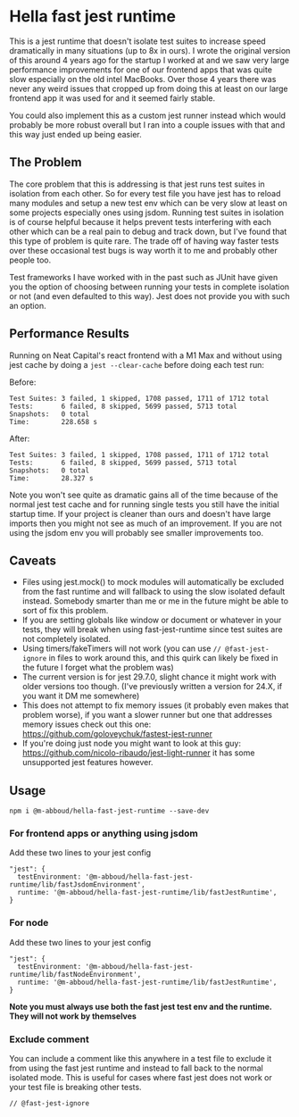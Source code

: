 # Hella fast jest runtime
This is a jest runtime that doesn't isolate test suites to increase speed dramatically in many situations (up to 8x in ours). I wrote the original version of this around 4 years ago for the startup I worked at and we saw very large performance improvements for one of our frontend apps that was quite slow especially on the old intel MacBooks. Over those 4 years there was never any weird issues that cropped up from doing this at least on our large frontend app it was used for and it seemed fairly stable. 

You could also implement this as a custom jest runner instead which would probably be more robust overall but I ran into a couple issues with that and this way just ended up being easier.

## The Problem
The core problem that this is addressing is that jest runs test suites in isolation from each other. So for every test file you have jest has to reload many modules and setup a new test env which can be very slow at least on some projects especially ones using jsdom. Running test suites in isolation is of course helpful because it helps prevent tests interfering with each other which can be a real pain to debug and track down, but I've found that this type of problem is quite rare. The trade off of having way faster tests over these occasional test bugs is way worth it to me and probably other people too.

Test frameworks I have worked with in the past such as JUnit have given you the option of choosing between running your tests in complete isolation or not (and even defaulted to this way). Jest does not provide you with such an option.

## Performance Results
Running on Neat Capital's react frontend with a M1 Max and without using jest cache by doing a `jest --clear-cache` before doing each test run:

Before:
```
Test Suites: 3 failed, 1 skipped, 1708 passed, 1711 of 1712 total
Tests:       6 failed, 8 skipped, 5699 passed, 5713 total
Snapshots:   0 total
Time:        228.658 s
```

After:
```
Test Suites: 3 failed, 1 skipped, 1708 passed, 1711 of 1712 total
Tests:       6 failed, 8 skipped, 5699 passed, 5713 total
Snapshots:   0 total
Time:        28.327 s
```

Note you won't see quite as dramatic gains all of the time because of the normal jest test cache and for running single tests you still have the initial startup time. If your project is cleaner than ours and doesn't have large imports then you might not see as much of an improvement. If you are not using the jsdom env you will probably see smaller improvements too.

## Caveats
- Files using jest.mock() to mock modules will automatically be excluded from the fast runtime and will fallback to using the slow isolated default instead. Somebody smarter than me or me in the future might be able to sort of fix this problem.
- If you are setting globals like window or document or whatever in your tests, they will break when using fast-jest-runtime since test suites are not completely isolated.
- Using timers/fakeTimers will not work (you can use `// @fast-jest-ignore` in files to work around this, and this quirk can likely be fixed in the future I forget what the problem was)
- The current version is for jest 29.7.0, slight chance it might work with older versions too though. (I've previously written a version for 24.X, if you want it DM me somewhere)
- This does not attempt to fix memory issues (it probably even makes that problem worse), if you want a slower runner but one that addresses memory issues check out this one: https://github.com/goloveychuk/fastest-jest-runner 
- If you're doing just node you might want to look at this guy: https://github.com/nicolo-ribaudo/jest-light-runner it has some unsupported jest features however.

## Usage
`npm i @m-abboud/hella-fast-jest-runtime --save-dev`

### For frontend apps or anything using jsdom 
Add these two lines to your jest config
```
"jest": {
  testEnvironment: '@m-abboud/hella-fast-jest-runtime/lib/fastJsdomEnvironment',
  runtime: '@m-abboud/hella-fast-jest-runtime/lib/fastJestRuntime',
}
```

### For node
Add these two lines to your jest config
```
"jest": {
  testEnvironment: '@m-abboud/hella-fast-jest-runtime/lib/fastNodeEnvironment',
  runtime: '@m-abboud/hella-fast-jest-runtime/lib/fastJestRuntime',
}
```

**Note you must always use both the fast jest test env and the runtime. They will not work by themselves**

### Exclude comment
You can include a comment like this anywhere in a test file to exclude it from using the fast jest runtime and instead to fall back to the normal isolated mode. This is useful for cases where fast jest does not work or your test file is breaking other tests.
```
// @fast-jest-ignore
```
